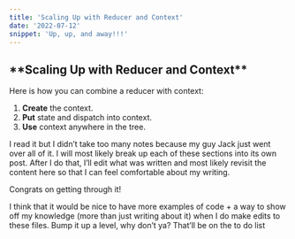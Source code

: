 ```yaml
---
title: 'Scaling Up with Reducer and Context'
date: '2022-07-12'
snippet: 'Up, up, and away!!!'
---
```


## \***\*Scaling Up with Reducer and Context\*\***

Here is how you can combine a reducer with context:

1. **Create** the context.
2. **Put** state and dispatch into context.
3. **Use** context anywhere in the tree.

I read it but I didn’t take too many notes because my guy Jack just went over all of it. I will most likely break up each of these sections into its own post. After I do that, I’ll edit what was written and most likely revisit the content here so that I can feel comfortable about my writing.

Congrats on getting through it!

I think that it would be nice to have more examples of code + a way to show off my knowledge (more than just writing about it) when I do make edits to these files. Bump it up a level, why don’t ya? That’ll be on the to do list
